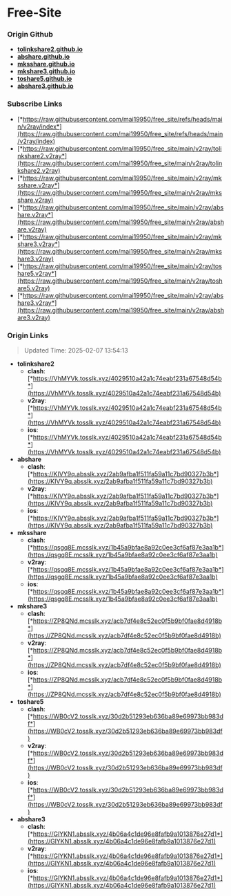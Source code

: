 # Free-Site

### Origin Github

- [**tolinkshare2.github.io**](https://github.com/tolinkshare2/tolinkshare2.github.io)
- [**abshare.github.io**](https://github.com/abshare/abshare.github.io)
- [**mksshare.github.io**](https://github.com/mksshare/mksshare.github.io)
- [**mkshare3.github.io**](https://github.com/mkshare3/mkshare3.github.io)
- [**toshare5.github.io**](https://github.com/toshare5/toshare5.github.io)
- [**abshare3.github.io**](https://github.com/abshare3/abshare3.github.io)

### Subscribe Links

- [*https://raw.githubusercontent.com/mai19950/free_site/refs/heads/main/v2ray/index*](https://raw.githubusercontent.com/mai19950/free_site/refs/heads/main/v2ray/index)
- [*https://raw.githubusercontent.com/mai19950/free_site/main/v2ray/tolinkshare2.v2ray*](https://raw.githubusercontent.com/mai19950/free_site/main/v2ray/tolinkshare2.v2ray)
- [*https://raw.githubusercontent.com/mai19950/free_site/main/v2ray/mksshare.v2ray*](https://raw.githubusercontent.com/mai19950/free_site/main/v2ray/mksshare.v2ray)
- [*https://raw.githubusercontent.com/mai19950/free_site/main/v2ray/abshare.v2ray*](https://raw.githubusercontent.com/mai19950/free_site/main/v2ray/abshare.v2ray)
- [*https://raw.githubusercontent.com/mai19950/free_site/main/v2ray/mkshare3.v2ray*](https://raw.githubusercontent.com/mai19950/free_site/main/v2ray/mkshare3.v2ray)
- [*https://raw.githubusercontent.com/mai19950/free_site/main/v2ray/toshare5.v2ray*](https://raw.githubusercontent.com/mai19950/free_site/main/v2ray/toshare5.v2ray)
- [*https://raw.githubusercontent.com/mai19950/free_site/main/v2ray/abshare3.v2ray*](https://raw.githubusercontent.com/mai19950/free_site/main/v2ray/abshare3.v2ray)

### Origin Links

> Updated Time: 2025-02-07 13:54:13

- **tolinkshare2**
  - **clash**: [*https://VhMYVk.tosslk.xyz/4029510a42a1c74eabf231a67548d54b*](https://VhMYVk.tosslk.xyz/4029510a42a1c74eabf231a67548d54b)
  - **v2ray**: [*https://VhMYVk.tosslk.xyz/4029510a42a1c74eabf231a67548d54b*](https://VhMYVk.tosslk.xyz/4029510a42a1c74eabf231a67548d54b)
  - **ios**: [*https://VhMYVk.tosslk.xyz/4029510a42a1c74eabf231a67548d54b*](https://VhMYVk.tosslk.xyz/4029510a42a1c74eabf231a67548d54b)
- **abshare**
  - **clash**: [*https://KIVY9q.absslk.xyz/2ab9afba1f511fa59a11c7bd90327b3b*](https://KIVY9q.absslk.xyz/2ab9afba1f511fa59a11c7bd90327b3b)
  - **v2ray**: [*https://KIVY9q.absslk.xyz/2ab9afba1f511fa59a11c7bd90327b3b*](https://KIVY9q.absslk.xyz/2ab9afba1f511fa59a11c7bd90327b3b)
  - **ios**: [*https://KIVY9q.absslk.xyz/2ab9afba1f511fa59a11c7bd90327b3b*](https://KIVY9q.absslk.xyz/2ab9afba1f511fa59a11c7bd90327b3b)
- **mksshare**
  - **clash**: [*https://qsgq8E.mcsslk.xyz/1b45a9bfae8a92c0ee3cf6af87e3aa1b*](https://qsgq8E.mcsslk.xyz/1b45a9bfae8a92c0ee3cf6af87e3aa1b)
  - **v2ray**: [*https://qsgq8E.mcsslk.xyz/1b45a9bfae8a92c0ee3cf6af87e3aa1b*](https://qsgq8E.mcsslk.xyz/1b45a9bfae8a92c0ee3cf6af87e3aa1b)
  - **ios**: [*https://qsgq8E.mcsslk.xyz/1b45a9bfae8a92c0ee3cf6af87e3aa1b*](https://qsgq8E.mcsslk.xyz/1b45a9bfae8a92c0ee3cf6af87e3aa1b)
- **mkshare3**
  - **clash**: [*https://ZP8QNd.mcsslk.xyz/acb7df4e8c52ec0f5b9bf0fae8d4918b*](https://ZP8QNd.mcsslk.xyz/acb7df4e8c52ec0f5b9bf0fae8d4918b)
  - **v2ray**: [*https://ZP8QNd.mcsslk.xyz/acb7df4e8c52ec0f5b9bf0fae8d4918b*](https://ZP8QNd.mcsslk.xyz/acb7df4e8c52ec0f5b9bf0fae8d4918b)
  - **ios**: [*https://ZP8QNd.mcsslk.xyz/acb7df4e8c52ec0f5b9bf0fae8d4918b*](https://ZP8QNd.mcsslk.xyz/acb7df4e8c52ec0f5b9bf0fae8d4918b)
- **toshare5**
  - **clash**: [*https://WB0cV2.tosslk.xyz/30d2b51293eb636ba89e69973bb983df*](https://WB0cV2.tosslk.xyz/30d2b51293eb636ba89e69973bb983df)
  - **v2ray**: [*https://WB0cV2.tosslk.xyz/30d2b51293eb636ba89e69973bb983df*](https://WB0cV2.tosslk.xyz/30d2b51293eb636ba89e69973bb983df)
  - **ios**: [*https://WB0cV2.tosslk.xyz/30d2b51293eb636ba89e69973bb983df*](https://WB0cV2.tosslk.xyz/30d2b51293eb636ba89e69973bb983df)
- **abshare3**
  - **clash**: [*https://GlYKN1.absslk.xyz/4b06a4c1de96e8fafb9a1013876e27d1*](https://GlYKN1.absslk.xyz/4b06a4c1de96e8fafb9a1013876e27d1)
  - **v2ray**: [*https://GlYKN1.absslk.xyz/4b06a4c1de96e8fafb9a1013876e27d1*](https://GlYKN1.absslk.xyz/4b06a4c1de96e8fafb9a1013876e27d1)
  - **ios**: [*https://GlYKN1.absslk.xyz/4b06a4c1de96e8fafb9a1013876e27d1*](https://GlYKN1.absslk.xyz/4b06a4c1de96e8fafb9a1013876e27d1)
